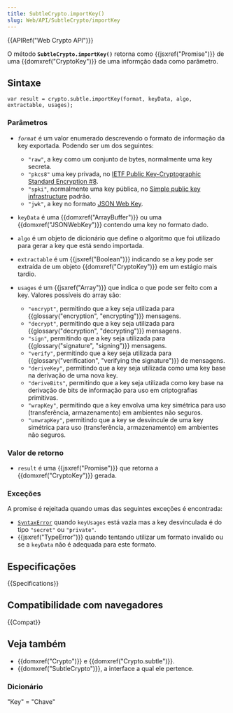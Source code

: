 ```yaml
---
title: SubtleCrypto.importKey()
slug: Web/API/SubtleCrypto/importKey
---
```


{{APIRef("Web Crypto API")}}

O método **`SubtleCrypto.importKey()`** retorna como {{jsxref("Promise")}} de uma {{domxref("CryptoKey")}} de uma informção dada como parâmetro.

## Sintaxe

```
var result = crypto.subtle.importKey(format, keyData, algo, extractable, usages);
```

### Parâmetros

- _`format`_ é um valor enumerado descrevendo o formato de informação da key exportada. Podendo ser um dos seguintes:

  - `"raw"`, a key como um conjunto de bytes, normalmente uma key secreta.
  - `"pkcs8"` uma key privada, no [IETF Public Key-Cryptographic Standard Encryption #8](http://tools.ietf.org/html/rfc5208).
  - `"spki"`, normalmente uma key pública, no [Simple public key infrastructure](http://en.wikipedia.org/wiki/Simple_public-key_infrastructure) padrão.
  - `"jwk"`, a key no formato [JSON Web Key](https://tools.ietf.org/html/draft-ietf-jose-json-web-key-41).

- `keyData` é uma {{domxref("ArrayBuffer")}} ou uma {{domxref("JSONWebKey")}} contendo uma key no formato dado.
- `algo` é um objeto de dicionário que define o algoritmo que foi utilizado para gerar a key que está sendo importada.
- `extractable` é um {{jsxref("Boolean")}} indicando se a key pode ser extraída de um objeto {{domxref("CryptoKey")}} em um estágio mais tardio.
- `usages` é um {{jsxref("Array")}} que indica o que pode ser feito com a key. Valores possíveis do array são:

  - `"encrypt"`, permitindo que a key seja utilizada para {{glossary("encryption", "encrypting")}} mensagens.
  - `"decrypt"`, permitindo que a key seja utilizada para {{glossary("decryption", "decrypting")}} mensagens.
  - `"sign"`, permitindo que a key seja utilizada para {{glossary("signature", "signing")}} mensagens.
  - `"verify"`, permitindo que a key seja utilizada para {{glossary("verification", "verifying the signature")}} de mensagens.
  - `"deriveKey"`, permitindo que a key seja utilizada como uma key base na derivação de uma nova key.
  - `"deriveBits"`, permitindo que a key seja utilizada como key base na derivação de bits de informação para uso em criptografias primitivas.
  - `"wrapKey"`, permitindo que a key envolva uma key simétrica para uso (transferência, armazenamento) em ambientes não seguros.
  - `"unwrapKey"`, permitindo que a key se desvincule de uma key simétrica para uso (transferência, armazenamento) em ambientes não seguros.

### Valor de retorno

- `result` é uma {{jsxref("Promise")}} que retorna a {{domxref("CryptoKey")}} gerada.

### Exceções

A promise é rejeitada quando umas das seguintes exceções é encontrada:

- [`SyntaxError`](/pt-BR/docs/Web/JavaScript/Reference/Global_Objects/SyntaxError) quando `keyUsages` está vazia mas a key desvinculada é do tipo `"secret"` ou `"private"`.
- {{jsxref("TypeError")}} quando tentando utilizar um formato invalido ou se a `keyData` não é adequada para este formato.

## Especificações

{{Specifications}}

## Compatibilidade com navegadores

{{Compat}}

## Veja também

- {{domxref("Crypto")}} e {{domxref("Crypto.subtle")}}.
- {{domxref("SubtleCrypto")}}, a interface a qual ele pertence.

### Dicionário

"Key" = "Chave"

